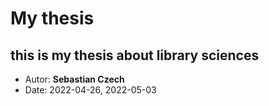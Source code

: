 # My thesis
## this is my thesis about library sciences
- Autor: **Sebastian Czech**
- Date: 2022-04-26, 2022-05-03
